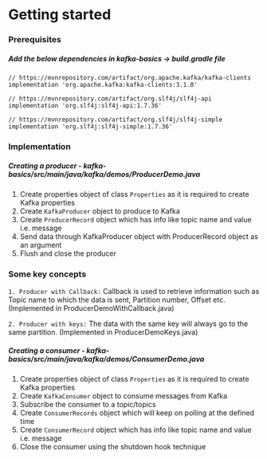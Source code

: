 # Getting started

### Prerequisites
##### Add the below dependencies in kafka-basics -> build.gradle file

    // https://mvnrepository.com/artifact/org.apache.kafka/kafka-clients
    implementation 'org.apache.kafka:kafka-clients:3.1.0'
    
    // https://mvnrepository.com/artifact/org.slf4j/slf4j-api
    implementation 'org.slf4j:slf4j-api:1.7.36'

    // https://mvnrepository.com/artifact/org.slf4j/slf4j-simple
    implementation 'org.slf4j:slf4j-simple:1.7.36'
    
### Implementation
##### Creating a producer - kafka-basics/src/main/java/kafka/demos/ProducerDemo.java
1. Create properties object of class `Properties` as it is required to create Kafka properties
2. Create `KafkaProducer` object to produce to Kafka
3. Create `ProducerRecord` object which has info like topic name and value i.e. message
4. Send data through KafkaProducer object with ProducerRecord object as an argument
5. Flush and close the producer



### Some key concepts
`1. Producer with Callback:` Callback is used to retrieve information such as Topic name to which the data is sent, Partition number, Offset etc. (Implemented in ProducerDemoWithCallback.java)

`2. Producer with keys:` The data with the same key will always go to the same partition. (Implemented in ProducerDemoKeys.java)

##### Creating a consumer - kafka-basics/src/main/java/kafka/demos/ConsumerDemo.java
1. Create properties object of class `Properties` as it is required to create Kafka properties
2. Create `KafkaConsumer` object to consume messages from Kafka
3. Subscribe the consumer to a topic/topics
4. Create `ConsumerRecords` object which will keep on polling at the defined time
5. Create `ConsumerRecord` object which has info like topic name and value i.e. message
6. Close the consumer using the shutdown hook technique